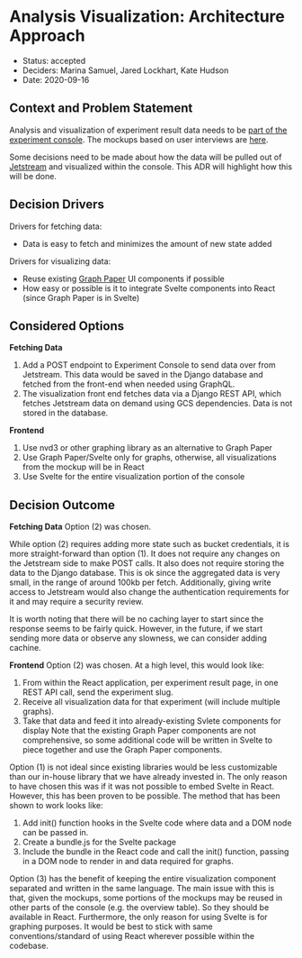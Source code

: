 # Analysis Visualization: Architecture Approach

* Status: accepted
* Deciders: Marina Samuel, Jared Lockhart, Kate Hudson
* Date: 2020-09-16

## Context and Problem Statement

Analysis and visualization of experiment result data needs to be [part of the experiment console](https://github.com/mozilla/nimbus-shared/blob/main/docs/adr/0001-one-console-app.md). The mockups based on user interviews are [here](https://www.figma.com/file/5SLa07XqQb0ttB1ay1gami/Nimbus-Console-UI).

Some decisions need to be made about how the data will be pulled out of [Jetstream](https://github.com/mozilla/jetstream) and visualized within the console. This ADR will highlight how this will be done.


## Decision Drivers

Drivers for fetching data:
* Data is easy to fetch and minimizes the amount of new state added

Drivers for visualizing data:
* Reuse existing [Graph Paper](https://github.com/graph-paper-org/graph-paper) UI components if possible
* How easy or possible is it to integrate Svelte components into React (since Graph Paper is in Svelte)


## Considered Options

**Fetching Data**
1. Add a POST endpoint to Experiment Console to send data over from Jetstream. This data would be saved in the Django database and fetched from the front-end when needed using GraphQL.
2. The visualization front end fetches data via a Django REST API, which fetches Jetstream data on demand using GCS dependencies. Data is not stored in the database.

**Frontend**
1. Use nvd3 or other graphing library as an alternative to Graph Paper
2. Use Graph Paper/Svelte only for graphs, otherwise, all visualizations from the mockup will be in React
3. Use Svelte for the entire visualization portion of the console

## Decision Outcome

**Fetching Data**
Option (2) was chosen.

While option (2) requires adding more state such as bucket credentials, it is more straight-forward than option (1). It does not require any changes on the Jetstream side to make POST calls. It also does not require storing the data to the Django database. This is ok since the aggregated data is very small, in the range of around 100kb per fetch. Additionally, giving write access to Jetstream would also change the authentication requirements for it and may require a security review.

It is worth noting that there will be no caching layer to start since the response seems to be fairly quick. However, in the future, if we start sending more data or observe any slowness, we can consider adding cachine.

**Frontend**
Option (2) was chosen. At a high level, this would look like:
1. From within the React application, per experiment result page, in one REST API call, send the experiment slug.
2. Receive all visualization data for that experiment (will include multiple graphs).
3. Take that data and feed it into already-existing Svlete components for display
Note that the existing Graph Paper components are not comprehensive, so some additional code will be written in Svelte to piece together and use the Graph Paper components.

Option (1) is not ideal since existing libraries would be less customizable than our in-house library that we have already invested in.  The only reason to have chosen this was if it was not possible to embed Svelte in React. However, this has been proven to be possible. The method that has been shown to work looks like:
1. Add init() function hooks in the Svelte code where data and a DOM node can be passed in.
2. Create a bundle.js for the Svelte package
3. Include the bundle in the React code and call the init() function, passing in a DOM node to render in and data required for graphs.

Option (3) has the benefit of keeping the entire visualization component separated and written in the same language. The main issue with this is that, given the mockups, some portions of the mockups may be reused in other parts of the console (e.g. the overview table). So they should be available in React.
Furthermore, the only reason for using Svelte is for graphing purposes. It would be best to stick with same conventions/standard of using React wherever possible within the codebase.